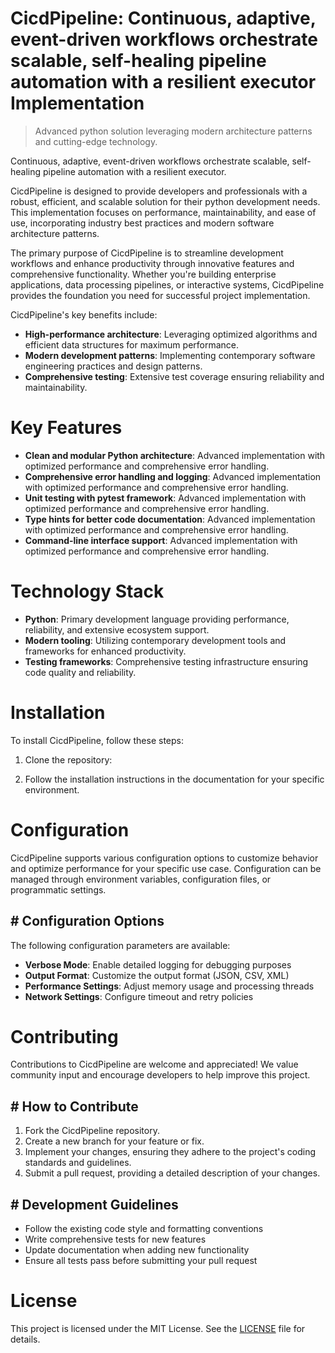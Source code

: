 <!-- fallback_CicdPipeline_20251015192710_51350 -->

# CicdPipeline: Continuous, adaptive, event-driven workflows orchestrate scalable, self-healing pipeline automation with a resilient executor Implementation
> Advanced python solution leveraging modern architecture patterns and cutting-edge technology.

Continuous, adaptive, event-driven workflows orchestrate scalable, self-healing pipeline automation with a resilient executor.

CicdPipeline is designed to provide developers and professionals with a robust, efficient, and scalable solution for their python development needs. This implementation focuses on performance, maintainability, and ease of use, incorporating industry best practices and modern software architecture patterns.

The primary purpose of CicdPipeline is to streamline development workflows and enhance productivity through innovative features and comprehensive functionality. Whether you're building enterprise applications, data processing pipelines, or interactive systems, CicdPipeline provides the foundation you need for successful project implementation.

CicdPipeline's key benefits include:

* **High-performance architecture**: Leveraging optimized algorithms and efficient data structures for maximum performance.
* **Modern development patterns**: Implementing contemporary software engineering practices and design patterns.
* **Comprehensive testing**: Extensive test coverage ensuring reliability and maintainability.

# Key Features

* **Clean and modular Python architecture**: Advanced implementation with optimized performance and comprehensive error handling.
* **Comprehensive error handling and logging**: Advanced implementation with optimized performance and comprehensive error handling.
* **Unit testing with pytest framework**: Advanced implementation with optimized performance and comprehensive error handling.
* **Type hints for better code documentation**: Advanced implementation with optimized performance and comprehensive error handling.
* **Command-line interface support**: Advanced implementation with optimized performance and comprehensive error handling.

# Technology Stack

* **Python**: Primary development language providing performance, reliability, and extensive ecosystem support.
* **Modern tooling**: Utilizing contemporary development tools and frameworks for enhanced productivity.
* **Testing frameworks**: Comprehensive testing infrastructure ensuring code quality and reliability.

# Installation

To install CicdPipeline, follow these steps:

1. Clone the repository:


2. Follow the installation instructions in the documentation for your specific environment.

# Configuration

CicdPipeline supports various configuration options to customize behavior and optimize performance for your specific use case. Configuration can be managed through environment variables, configuration files, or programmatic settings.

## # Configuration Options

The following configuration parameters are available:

* **Verbose Mode**: Enable detailed logging for debugging purposes
* **Output Format**: Customize the output format (JSON, CSV, XML)
* **Performance Settings**: Adjust memory usage and processing threads
* **Network Settings**: Configure timeout and retry policies

# Contributing

Contributions to CicdPipeline are welcome and appreciated! We value community input and encourage developers to help improve this project.

## # How to Contribute

1. Fork the CicdPipeline repository.
2. Create a new branch for your feature or fix.
3. Implement your changes, ensuring they adhere to the project's coding standards and guidelines.
4. Submit a pull request, providing a detailed description of your changes.

## # Development Guidelines

* Follow the existing code style and formatting conventions
* Write comprehensive tests for new features
* Update documentation when adding new functionality
* Ensure all tests pass before submitting your pull request

# License

This project is licensed under the MIT License. See the [LICENSE](https://github.com/lisaantal/CicdPipeline/blob/main/LICENSE) file for details.
